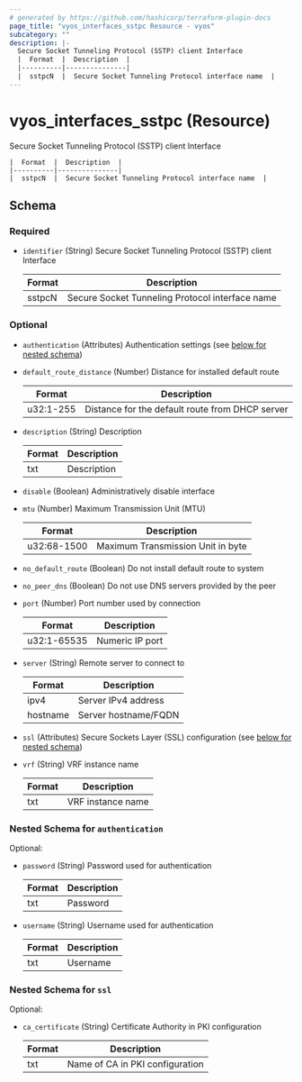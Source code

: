```yaml
---
# generated by https://github.com/hashicorp/terraform-plugin-docs
page_title: "vyos_interfaces_sstpc Resource - vyos"
subcategory: ""
description: |-
  Secure Socket Tunneling Protocol (SSTP) client Interface
  |  Format  |  Description  |
  |----------|---------------|
  |  sstpcN  |  Secure Socket Tunneling Protocol interface name  |
---
```


# vyos_interfaces_sstpc (Resource)

Secure Socket Tunneling Protocol (SSTP) client Interface

    |  Format  |  Description  |
    |----------|---------------|
    |  sstpcN  |  Secure Socket Tunneling Protocol interface name  |



<!-- schema generated by tfplugindocs -->
## Schema

### Required

- `identifier` (String) Secure Socket Tunneling Protocol (SSTP) client Interface

    |  Format  |  Description  |
    |----------|---------------|
    |  sstpcN  |  Secure Socket Tunneling Protocol interface name  |

### Optional

- `authentication` (Attributes) Authentication settings (see [below for nested schema](#nestedatt--authentication))
- `default_route_distance` (Number) Distance for installed default route

    |  Format  |  Description  |
    |----------|---------------|
    |  u32:1-255  |  Distance for the default route from DHCP server  |
- `description` (String) Description

    |  Format  |  Description  |
    |----------|---------------|
    |  txt  |  Description  |
- `disable` (Boolean) Administratively disable interface
- `mtu` (Number) Maximum Transmission Unit (MTU)

    |  Format  |  Description  |
    |----------|---------------|
    |  u32:68-1500  |  Maximum Transmission Unit in byte  |
- `no_default_route` (Boolean) Do not install default route to system
- `no_peer_dns` (Boolean) Do not use DNS servers provided by the peer
- `port` (Number) Port number used by connection

    |  Format  |  Description  |
    |----------|---------------|
    |  u32:1-65535  |  Numeric IP port  |
- `server` (String) Remote server to connect to

    |  Format  |  Description  |
    |----------|---------------|
    |  ipv4  |  Server IPv4 address  |
    |  hostname  |  Server hostname/FQDN  |
- `ssl` (Attributes) Secure Sockets Layer (SSL) configuration (see [below for nested schema](#nestedatt--ssl))
- `vrf` (String) VRF instance name

    |  Format  |  Description  |
    |----------|---------------|
    |  txt  |  VRF instance name  |

<a id="nestedatt--authentication"></a>
### Nested Schema for `authentication`

Optional:

- `password` (String) Password used for authentication

    |  Format  |  Description  |
    |----------|---------------|
    |  txt  |  Password  |
- `username` (String) Username used for authentication

    |  Format  |  Description  |
    |----------|---------------|
    |  txt  |  Username  |


<a id="nestedatt--ssl"></a>
### Nested Schema for `ssl`

Optional:

- `ca_certificate` (String) Certificate Authority in PKI configuration

    |  Format  |  Description  |
    |----------|---------------|
    |  txt  |  Name of CA in PKI configuration  |
